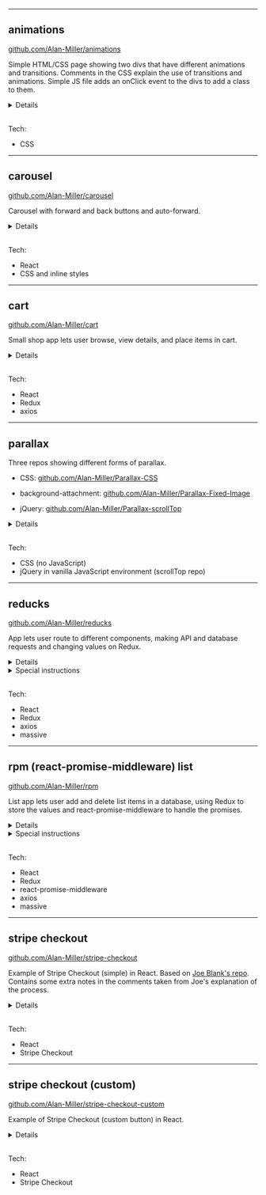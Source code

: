 
---
  
## animations
[github.com/Alan-Miller/animations](https://github.com/Alan-Miller/animations)

Simple HTML/CSS page showing two divs that have different animations and transitions. Comments in the CSS explain the use of transitions and animations. Simple JS file adds an onClick event to the divs to add a class to them.

<details>
<summary>Details</summary>

* Hover over the red box to see pulsing/heartbeat animation.
* Click (and hold) red box to see yellow shadow transition around edge. This click also adds a class to the red box so that when move the mouse back off the box, an animation begins which makes the box spin quickly and fade away while shrinking down to nothing and then bursting bursting back into view much bigger and much yellow and now tilted at a jaunty angle.
* Hover over the blue box to see a snowball transition (box spins and smooths out into a ball while fading to white).
* Click blue box to add a class that adds the same CSS styles as the snowball transition (thereby maintaining the snowball appearance even after you stop hovering) and then bounces the snowball around and increases the snowball quickly to fill the screen with white.
* Click either box again to remove the animation and reset the box.
</details>
<br/>


Tech:
* CSS 

---

## carousel  
[github.com/Alan-Miller/carousel](https://github.com/Alan-Miller/carousel)

Carousel with forward and back buttons and auto-forward.

<details>
<summary>Details</summary>

* setInterval changes photos automatically.
* Back and Forward buttons change photo manually and restarts automatic interval.
</details>
<br/>

Tech:
* React
* CSS and inline styles

---
  
## cart
[github.com/Alan-Miller/cart](https://github.com/Alan-Miller/cart)

Small shop app lets user browse, view details, and place items in cart. 

<details>
<summary>Details</summary>

* Shop button makes axios request to outside API and stores response on Redux.
* Clicking a product makes axios request using product ID to get product details, storing response on Redux.
* Add To Cart button pushes product into array stored on Redux. The number of items in the cart is updated in the header (Cart button).
</details>
<br/>


Tech:
* React 
* Redux
* axios

---
  
## parallax
Three repos showing different forms of parallax.

* CSS: [github.com/Alan-Miller/Parallax-CSS](https://github.com/Alan-Miller/Parallax-CSS)

* background-attachment: [github.com/Alan-Miller/Parallax-Fixed-Image](https://github.com/Alan-Miller/Parallax-Fixed-Image)

* jQuery: [github.com/Alan-Miller/Parallax-scrollTop](https://github.com/Alan-Miller/Parallax-scrollTop)

<details>
<summary>Details</summary>

* Pure CSS parallax repo shows parallax using large layers.
* Fixed-image parallax is a pseudo-parallax effect made by simply setting the `background-attachment` property to `fixed` so the elements scroll but the images do not.
* jQuery scrollTop lets you move things on screen at different speeds, or perform other transforms like rotate or fade, based on the amount the user has scrolled from the top of the page.
</details>
<br/>

Tech:
* CSS (no JavaScript)
* jQuery in vanilla JavaScript environment (scrollTop repo)

---

## reducks
[github.com/Alan-Miller/reducks](https://github.com/Alan-Miller/reducks)

App lets user route to different components, making API and database requests and changing values on Redux.

<details>
<summary>Details</summary>

* The intial value of the pokemon property on Redux is an array of two pokemon: Pikachu and Squirtle.
* The Home component subscribes to the pokemon Redux value and renders it. It has a Change Pokemon button that uses the getPokemon Redux action creator to change the value to a different array of two pokemon: Butterfree and Wigglytuff.
* The Pokemon component makes an automatic call to the pokemon outside API and gets the names of all 800+ pokemon available. The promise is handled in the component's componentDidMount method, and the array is stored on Redux with the getPokemon action creator. Routing back to the Home component will show this new (large) array of pokemon is displayed in both components.
* The Database component makes an automatic call to a database to get a user name and id based on an auth ID. In this case, the app grabs a hard-coded auth ID from the component's state object, but in real life this ID might come from a successful authentication using auth0 and then storing that value in a variable that is then passed to the axios request that fetches the user name and id.
</details>

<details>
<summary>Special instructions</summary>

* Make a yoozers table with data. I recommend adding a yoozers table to an existing database you already have. To create the table and insert some initial data into it, copy the SQL commands in the create_tables.sql file or copy the lines below:
  ```sql
    create table yoozers (
      id serial primary key,
      auth_id text,
      name varchar(40)
    );

    insert into yoozers 
    (auth_id, name)
    values
    ('secret_authID_321', 'Nathaniel'),
    ('special_authID_789', 'Jill');
  ```
* The .gitignore file ignores the config.js file, so make your own config.js file at the root of the project folder. Inside, export an object with a port value and a connection string like the one below:

  ``` js
    module.exports = {
      port: 3001, // pick a port number
      connection: 'yourConnectionStringHere' // your connection string
    }
  ```
</details>
<br/>

Tech:
* React 
* Redux
* axios
* massive

---
  
## rpm (react-promise-middleware) list
[github.com/Alan-Miller/rpm](https://github.com/Alan-Miller/rpm)

List app lets user add and delete list items in a database, using Redux to store the values and react-promise-middleware to handle the promises.

<details>
<summary>Details</summary>

* Component fires Redux action with promise on payload. Promise resolves with teacher data from database.
* Form adds new teachers on Redux using react-promise-middleware to make axios requests.
* Clicking a teacher in the list deletes the teacher from the database.
</details>

<details>
<summary>Special instructions</summary>

* Make a teachers table with data. I recommend adding a teachers table to an existing database you already have. To create the table and insert some initial data into it, copy the SQL commands in the createTables.sql file or copy the lines below:
  ```sql
  create table teachers (
    id serial primary key,
    name varchar(40),
    subject varchar(40)
  );

  insert into teachers
  (name, subject)
  values
  ('Philby', 'Chemistry'),
  ('Barnaby', 'Chemistry'),
  ('Monaghan', 'History'),
  ('Grable', 'History'),
  ('Marx', 'Geometry'),
  ('Kim', 'Geometry'),
  ('Termagant', 'English'),
  ('Stiller', 'English');
  ```
* The .gitignore file ignores the config.js file, so make your own config.js file at the root of the project folder. Inside, export an object with a port value and a connection string like the one below:

  ``` js
  module.exports = {
    PORT: 3001, // pick a port number
    connection: 'yourConnectionStringHere' // connection string to your db
  }
  ```
</details>
<br/>

Tech:
* React 
* Redux
* react-promise-middleware
* axios
* massive

---
  
## stripe checkout
[github.com/Alan-Miller/stripe-checkout](https://github.com/Alan-Miller/stripe-checkout)

Example of Stripe Checkout (simple) in React. Based on [Joe Blank's repo](https://github.com/joeblank/react-stripe). Contains some extra notes in the comments taken from Joe's explanation of the process.

<details>
<summary>Details</summary>

* Pay With Card button opens form, which gets token back from Stripe. Token can be console logged.
* When the token arrives, a POST request is sent with the token id to the server to make a charge, and a response comes back (if it is an error, the charge failed).
* Summary of Stripe process:
  * User clicks button and completes form.
  * Stripe receives payment information securely.
  * Stripe sends back token to app.
  * Token contains email and other information.
  * Token is stripped of credit card information and send to app server via POST request.
</details>
<br/>

Tech:
* React
* Stripe Checkout

---
  
## stripe checkout (custom)
[github.com/Alan-Miller/stripe-checkout-custom](https://github.com/Alan-Miller/stripe-checkout-custom)

Example of Stripe Checkout (custom button) in React.

<details>
<summary>Details</summary>

* Pay With Card button opens form, which gets token back from Stripe. Token can be console logged.
* When the token arrives, a POST request is sent with the token id to the server to make a charge, and a response comes back (if it is an error, the charge failed).
* Summary of Stripe process:
  * User clicks button and completes form.
  * Stripe receives payment information securely.
  * Stripe sends back token to app.
  * Token contains email and other information.
  * Token is stripped of credit card information and send to app server via POST request.
</details>
<br/>

Tech:
* React
* Stripe Checkout